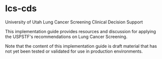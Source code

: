 # lcs-cds

University of Utah Lung Cancer Screening Clinical Decision Support

This implementation guide provides resources and discussion for applying the USPSTF's recommendations on Lung Cancer Screening.

Note that the content of this implementation guide is draft material that has not yet been tested or validated for use in production environments.
